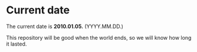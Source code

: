 # Current date

The current date is **2010.01.05.** (YYYY.MM.DD.)

This repository will be good when the world ends, so we will know how long it lasted.
